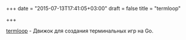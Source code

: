 +++
date = "2015-07-13T17:41:05+03:00"
draft = false
title = "termloop"

+++

<p><a href="https://github.com/JoelOtter/termloop">termloop</a>&nbsp;-&nbsp;Движок для создания терминальных игр на Go.</p>


